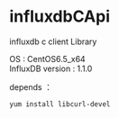 # influxdbCApi   
influxdb c client  Library

OS : CentOS6.5_x64         
InfluxDB version : 1.1.0

depends ： 

    yum install libcurl-devel
    

